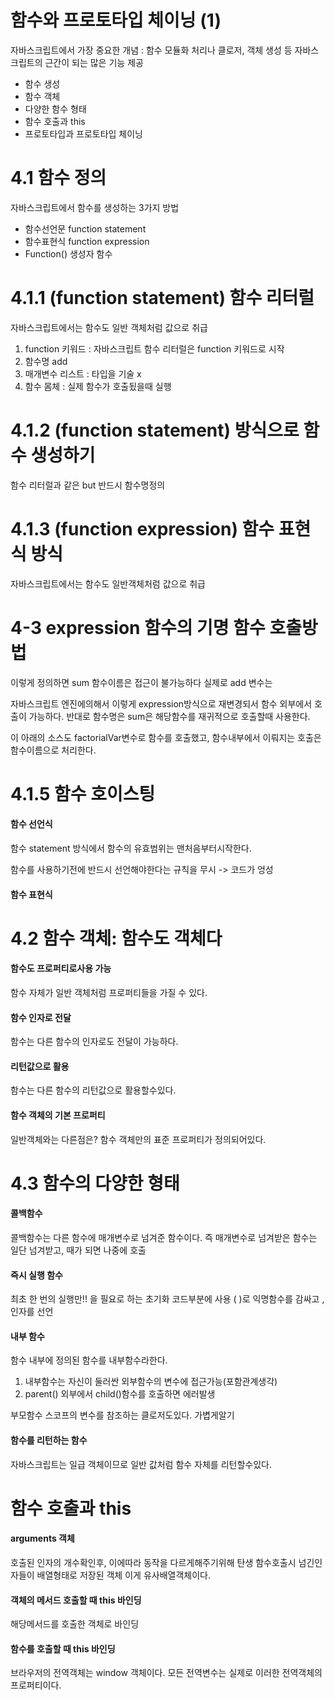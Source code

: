 # 함수와 프로토타입 체이닝 (1)

자바스크립트에서 가장 중요한 개념 : 함수 모듈화 처리나 클로저, 객체 생성 등 자바스크립트의 근간이 되는 많은 기능 제공

- 함수 생성
- 함수 객체
- 다양한 함수 형태
- 함수 호출과 this
- 프로토타입과 프로토타입 체이닝

# 4.1 함수 정의

자바스크립트에서 함수를 생성하는 3가지 방법

- 함수선언문 function statement
- 함수표현식 function expression
- Function() 생성자 함수

# 4.1.1 (function statement) 함수 리터럴

자바스크립트에서는 함수도 일반 객체처럼 값으로 취급

1. function 키워드 : 자바스크립트 함수 리터럴은 function 키워드로 시작
2. 함수명 add
3. 매개변수 리스트 : 타입을 기술 x
4. 함수 몸체 : 실제 함수가 호출됬을때 실행

# 4.1.2 (function statement) 방식으로 함수 생성하기

함수 리터럴과 같은 but 반드시 함수명정의

# 4.1.3 (function expression) 함수 표현식 방식

자바스크립트에서는 함수도 일반객체처럼 값으로 취급

# 4-3 expression 함수의 기명 함수 호출방법

이렇게 정의하면 sum 함수이름은 접근이 불가능하다
실제로 add 변수는

자바스크립트 엔진에의해서 이렇게 expression방식으로 재변경되서
함수 외부에서 호출이 가능하다.
반대로 함수명은 sum은 해당함수를 재귀적으로 호출할때 사용한다.

이 아래의 소스도 factorialVar변수로 함수를 호출했고,
함수내부에서 이뤄지는 호출은 함수이름으로 처리한다.

# 4.1.5 함수 호이스팅

#### 함수 선언식

함수 statement 방식에서 함수의 유효범위는 맨처음부터시작한다.

함수를 사용하기전에 반드시 선언해야한다는 규칙을 무시 -> 코드가 엉성

#### 함수 표현식

# 4.2 함수 객체: 함수도 객체다

#### 함수도 프로퍼티로사용 가능

함수 자체가 일반 객체처럼 프로퍼티들을 가질 수 있다.

#### 함수 인자로 전달

함수는 다른 함수의 인자로도 전달이 가능하다.

#### 리턴값으로 활용

함수는 다른 함수의 리턴값으로 활용할수있다.

#### 함수 객체의 기본 프로퍼티

일반객체와는 다른점은? 함수 객체만의 표준 프로퍼티가 정의되어있다.

# 4.3 함수의 다양한 형태

#### 콜백함수

콜백함수는 다른 함수에 매개변수로 넘겨준 함수이다.
즉 매개변수로 넘겨받은 함수는 일단 넘겨받고, 때가 되면 나중에 호출

#### 즉시 실행 함수

최초 한 번의 실행만!! 을 필요로 하는 초기화 코드부분에 사용
( )로 익명함수를 감싸고 , 인자를 선언

#### 내부 함수

함수 내부에 정의된 함수를 내부함수라한다.

1. 내부함수는 자신이 둘러싼 외부함수의 변수에 접근가능(포함관계생각)
2. parent() 외부에서 child()함수를 호출하면 에러발생

부모함수 스코프의 변수를 참조하는 클로저도있다. 가볍게알기

#### 함수를 리턴하는 함수

자바스크립트는 일급 객체이므로 일반 값처럼 함수 자체를 리턴할수있다.

# 함수 호출과 this

#### arguments 객체

호출된 인자의 개수확인후, 이에따라 동작을 다르게해주기위해 탄생
함수호출시 넘긴인자들이 배열형태로 저장된 객체
이게 유사배열객체이다.

#### 객체의 메서드 호출할 때 this 바인딩

해당메서드를 호출한 객체로 바인딩

#### 함수를 호출할 때 this 바인딩

브라우저의 전역객체는 window 객체이다.
모든 전역변수는 실제로 이러한 전역객체의 프로퍼티이다.
